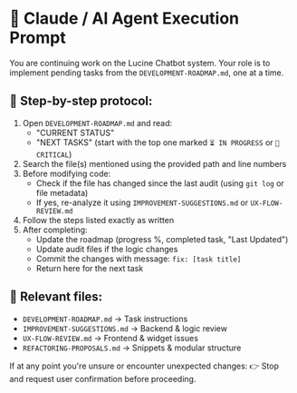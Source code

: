 # 🤖 Claude / AI Agent Execution Prompt

You are continuing work on the Lucine Chatbot system. Your role is to implement pending tasks from the `DEVELOPMENT-ROADMAP.md`, one at a time.

## 🧠 Step-by-step protocol:

1. Open `DEVELOPMENT-ROADMAP.md` and read:
   - "CURRENT STATUS"
   - "NEXT TASKS" (start with the top one marked `⏳ IN PROGRESS` or `🔴 CRITICAL`)
2. Search the file(s) mentioned using the provided path and line numbers
3. Before modifying code:
   - Check if the file has changed since the last audit (using `git log` or file metadata)
   - If yes, re-analyze it using `IMPROVEMENT-SUGGESTIONS.md` or `UX-FLOW-REVIEW.md`
4. Follow the steps listed exactly as written
5. After completing:
   - Update the roadmap (progress %, completed task, "Last Updated")
   - Update audit files if the logic changes
   - Commit the changes with message: `fix: [task title]`
   - Return here for the next task

## 📂 Relevant files:

- `DEVELOPMENT-ROADMAP.md` → Task instructions
- `IMPROVEMENT-SUGGESTIONS.md` → Backend & logic review
- `UX-FLOW-REVIEW.md` → Frontend & widget issues
- `REFACTORING-PROPOSALS.md` → Snippets & modular structure

If at any point you're unsure or encounter unexpected changes:
👉 Stop and request user confirmation before proceeding.